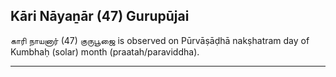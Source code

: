 ## Kāri Nāyaṉār (47) Gurupūjai
காரி நாயனார் (47) குருபூஜை is observed on Pūrvāṣāḍhā nakṣhatram day of Kumbhaḥ (solar) month (praatah/paraviddha).



---
